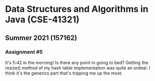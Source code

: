 # Data Structures and Algorithms in Java (CSE-41321)
## Summer 2021 (157162)
### Assignment #5
It's 5:42 in the morning! Is there any point in going to bed?
Getting the resize() method of my hash table implementation was quite an ordeal. I think it's the generics part that's
tripping me up the most.